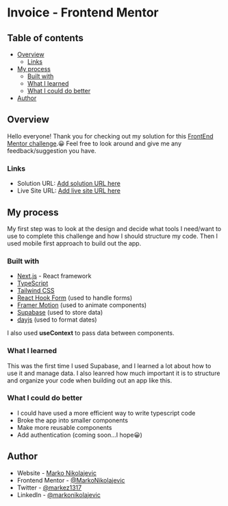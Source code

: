 # Invoice - Frontend Mentor

## Table of contents

- [Overview](#overview)
  - [Links](#links)
- [My process](#my-process)
  - [Built with](#built-with)
  - [What I learned](#what-i-learned)
  - [What I could do better](#what-i-could-do-better)
- [Author](#author)

## Overview
Hello everyone!
Thank you for checking out my solution for this [FrontEnd Mentor challenge](https://www.frontendmentor.io/challenges/invoice-app-i7KaLTQjl).😀
Feel free to look around and give me any feedback/suggestion you have.
### Links

- Solution URL: [Add solution URL here](https://your-solution-url.com)
- Live Site URL: [Add live site URL here](https://your-live-site-url.com)

## My process
My first step was to look at the design and decide what tools I need/want to use to complete this challenge and how I should structure my code. Then I used mobile first approach to build out the app.
### Built with
- [Next.js](https://nextjs.org/) - React framework
- [TypeScript](https://www.typescriptlang.org/)
- [Tailwind CSS](https://tailwindcss.com/)
- [React Hook Form](https://react-hook-form.com/) (used to handle forms)
- [Framer Motion](https://www.framer.com/docs/) (used to animate components)
- [Supabase](https://supabase.com/) (used to store data)
- [dayjs](https://day.js.org/) (used to format dates)

I also used **useContext** to pass data between components.

### What I learned
This was the first time I used Supabase, and I learned a lot about how to use it and manage data. I also leanred how much important it is to structure and organize your code when building out an app like this.

### What I could do better
- I could have used a more efficient way to write typescript code
- Broke the app into smaller components
- Make more reusable components 
- Add authentication (coming soon...I hope😀)
## Author

- Website - [Marko Nikolajevic](https://www.markonikolajevic.dev/)
- Frontend Mentor - [@MarkoNikolajevic](https://www.frontendmentor.io/profile/MarkoNikolajevic)
- Twitter - [@markez1317](https://twitter.com/markez1317)
- LinkedIn - [@markonikolajevic](https://www.linkedin.com/in/markonikolajevic/)
